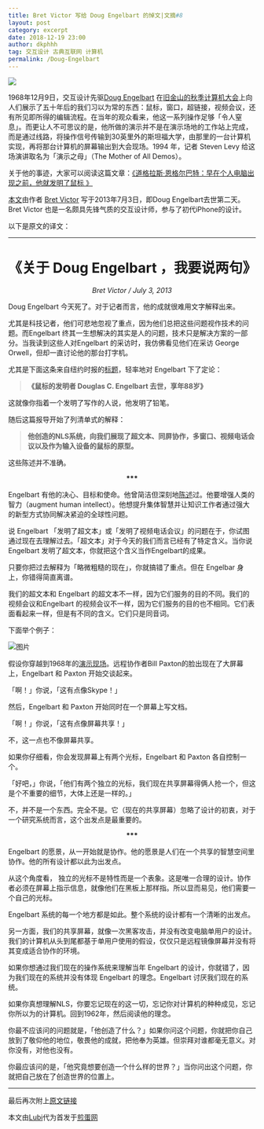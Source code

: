 ```yaml
---
title: Bret Victor 写给 Doug Engelbart 的悼文|文摘#8
layout: post
category: excerpt
date: 2018-12-19 23:00
author: dkphhh
tag: 交互设计 古典互联网 计算机
permalink: /Doug-Engelbart
---
```


![](http://codinginparadise.org/ebooks/img/chapter03/255-1968-practice-demo.jpg)

1968年12月9日，交互设计先驱[Doug Engelbart](https://en.wikipedia.org/wiki/Douglas_Engelbart) 在[旧金山的秋季计算机大会](https://www.youtube.com/watch?v=qI8r8D46JOY&list=PL76DBC8D6718B8FD3&index=8)上向人们展示了五十年后的我们习以为常的东西：鼠标，窗口，超链接，视频会议，还有所见即所得的编辑流程。在当年的观众看来，他这一系列操作足够「令人窒息」。而更让人不可思议的是，他所做的演示并不是在演示场地的工作站上完成，而是通过线路，将操作信号传输到30英里外的斯坦福大学，由那里的一台计算机实现，再将那台计算机的屏幕输出到大会现场。1994 年，记者 Steven Levy 给这场演讲取名为「演示之母」（The Mother of All Demos）。

关于他的事迹，大家可以阅读这篇文章：[《道格拉斯·恩格尔巴特：早在个人电脑出现之前，他就发明了鼠标 》](http://m.qdaily.com/mobile/articles/15442.html)

[本文](http://worrydream.com/Engelbart/)由作者 [Bret Victor](https://en.wikipedia.org/wiki/Bret_Victor) 写于2013年7月3日，即Doug Engelbart去世第二天。Bret Victor 也是一名颇具先锋气质的交互设计师，参与了初代iPhone的设计。

以下是原文的译文：


---



<center><h1>《关于 Doug Engelbart ，我要说两句》</h1></center>

<center><i>Bret Victor / July 3, 2013</i></center>



Doug Engelbart 今天死了。对于记者而言，他的成就很难用文字解释出来。

尤其是科技记者，他们可悲地忽视了重点，因为他们总把这些问题视作技术的问题。而Engelbart 终其一生想解决的其实是人的问题，技术只是解决方案的一部分。当我读到这些人对Engelbart 的采访时，我仿佛看见他们在采访 George Orwell，但却一直讨论他的那台打字机。

尤其是下面这条来自纽约时报的[标题](http://www.nytimes.com/2013/07/04/technology/douglas-c-engelbart-inventor-of-the-computer-mouse-dies-at-88.html)，轻率地对 Engelbart 下了定论：

> **《鼠标的发明者 Douglas C. Engelbart 去世，享年88岁》**

这就像你指着一个发明了写作的人说，他发明了铅笔。

随后这篇报导开始了列清单式的解释：

> **他创造的NLS系统，向我们展现了超文本、同屏协作，多窗口、视频电话会议以及作为输入设备的鼠标的原型。**

这些陈述并不准确。

<center><b>***</b></center>

Engelbart 有他的决心、目标和使命。他曾简洁但深刻地[陈述](http://dougengelbart.org/content/view/138/000/)过。他要增强人类的智力（augment human intellect）。他想提升集体智慧并让知识工作者通过强大的新型方式协同解决紧迫的全球性问题。

说 Engelbart 「发明了超文本」或「发明了视频电话会议」的问题在于，你试图通过现在去理解过去。「超文本」对于今天的我们而言已经有了特定含义。当你说 Engelbart 发明了超文本，你就把这个含义当作Engelbart的成果。

只要你把过去解释为「略微粗糙的现在」，你就搞错了重点。但在 Engelbar 身上，你错得简直离谱。

我们的超文本和 Engelbart 的超文本不一样，因为它们服务的目的不同。我们的视频会议和Engelbart 的视频会议不一样，因为它们服务的目的也不相同。它们表面看起来一样，但是有不同的含义。它们只是同音词。

下面举个例子：

![图片](http://worrydream.com/Engelbart/nls1.jpg)

假设你穿越到1968年的[演示现场](https://www.youtube.com/watch?v=qI8r8D46JOY&list=PL76DBC8D6718B8FD3&index=8)。远程协作者Bill Paxton的脸出现在了大屏幕上，Engelbart 和 Paxton 开始交谈起来。

「啊！」你说，「这有点像Skype！」

然后，Engelbart 和 Paxton 开始同时在一个屏幕上写文档。

「啊！」你说，「这有点像屏幕共享！」

不，这一点也不像屏幕共享。

如果你仔细看，你会发现屏幕上有两个光标，Engelbart 和 Paxton 各自控制一个。

「好吧，」你说，「他们有两个独立的光标，我们现在共享屏幕得俩人抢一个，但这是个不重要的细节，大体上还是一样的。」

不，并不是一个东西。完全不是。它（现在的共享屏幕）忽略了设计的初衷，对于一个研究系统而言，这个出发点是最重要的。

<center><b>***</b></center>

Engelbart 的愿景，从一开始就是协作。他的愿景是人们在一个共享的智慧空间里协作。他的所有设计都以此为出发点。

从这个角度看， 独立的光标不是特性而是一个表象。这是唯一合理的设计。协作者必须在屏幕上指示信息，就像他们在黑板上那样指。所以显而易见，他们需要一个自己的光标。

Engelbart 系统的每一个地方都是如此。整个系统的设计都有一个清晰的出发点。

另一方面，我们的共享屏幕，就像一次黑客攻击，并没有改变电脑单用户的设计。我们的计算机从头到尾都基于单用户使用的假设，仅仅只是远程镜像屏幕并没有将其变成适合协作的环境。

如果你想通过我们现在的操作系统来理解当年 Engelbart 的设计，你就错了，因为我们现在的系统并没有体现 Engelbart 的理念。Engelbart 讨厌我们现在的系统。

如果你真想理解NLS，你要忘记现在的这一切，忘记你对计算机的种种成见，忘记你所以为的计算机。回到1962年，然后阅读他的理念。

你最不应该问的问题就是，「他创造了什么？」如果你问这个问题，你就把你自己放到了敬仰他的地位，敬畏他的成就，把他奉为英雄。但崇拜对谁都毫无意义。对你没有，对他也没有。

你最应该问的是，「他究竟想要创造一个什么样的世界？」当你问出这个问题，你就把自己放在了创造世界的位置上。

---

最后再次附上[原文链接](http://worrydream.com/Engelbart/)

本文由[Lubi](http://jandan.net/author/Ayeshanyoga)代为首发于[煎蛋网](http://jandan.net/2018/12/17/doug-engelbart.html)